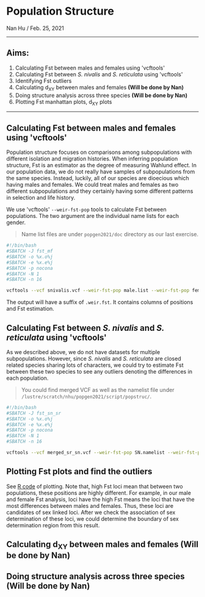 # Population Structure
Nan Hu / Feb. 25, 2021

---
## Aims:
1. Calculating Fst between males and females using 'vcftools'
2. Calculating Fst between *S. nivalis* and *S. reticulata* using 'vcftools'
3. Identifying Fst outliers
4. Calculating d<sub>XY</sub> between males and females **(Will be done by Nan)**
5. Doing structure analysis across three species **(Will be done by Nan)**
6. Plotting Fst manhattan plots, d<sub>XY</sub> plots
---
## Calculating Fst between males and females using 'vcftools'
Population structure focuses on comparisons among subpopulations with different isolation and migration histories. When inferring population structure, Fst is an estimator as the degree of measuring Wahlund effect. In our population data, we do not really have samples of subpopulations from the same species. Instead, luckily, all of our species are dioecious which having males and females. We could treat males and females as two different subpopulations and they certainly having some different patterns in selection and life history. 

We use 'vcftools' `--weir-fst-pop` tools to calculate Fst between populations. The two argument are the individual name lists for each gender.
> Name list files are under `popgen2021/doc` directory as our last exercise.
```bash
#!/bin/bash
#SBATCH -J fst_mf
#SBATCH -o %x.o%j
#SBATCH -e %x.e%j
#SBATCH -p nocona
#SBATCH -N 1
#SBATCH -n 16

vcftools --vcf snivalis.vcf --weir-fst-pop male.list --weir-fst-pop female.list --out snivalis

```
The output will have a suffix of `.weir.fst`. It contains columns of positions and Fst estimation.

## Calculating Fst between *S. nivalis* and *S. reticulata* using 'vcftools'
As we described above, we do not have datasets for multiple subpopulations. However, since *S. nivalis* and *S. reticulata* are closed related species sharing lots of characters, we could try to estimate Fst between these two species to see any outliers denoting the differences in each population.
> You could find merged VCF as well as the namelist file under `/lustre/scratch/nhu/popgen2021/script/popstruc/`.
```bash
#!/bin/bash
#SBATCH -J fst_sn_sr
#SBATCH -o %x.o%j
#SBATCH -e %x.e%j
#SBATCH -p nocona
#SBATCH -N 1
#SBATCH -n 16

vcftools --vcf merged_sr_sn.vcf --weir-fst-pop SN.namelist --weir-fst-pop SR.namelist --out sr_sn

```

## Plotting Fst plots and find the outliers
See [R code](https://github.com/gudusanjiao/popgen2021/blob/main/R_manhattan_plot.R) of plotting. Note that, high Fst loci mean that between two populations, these positions are highly different. For example, in our male and female Fst analysis, loci have the high Fst means the loci that have the most differences between males and females. Thus, these loci are candidates of sex linked loci. After we check the association of sex determination of these loci, we could determine the boundary of sex determination region from this result.

## Calculating d<sub>XY</sub> between males and females **(Will be done by Nan)**
## Doing structure analysis across three species **(Will be done by Nan)**










